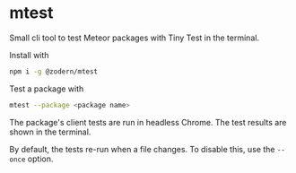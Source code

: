 # mtest

Small cli tool to test Meteor packages with Tiny Test in the terminal.

Install with
```bash
npm i -g @zodern/mtest
```

Test a package with
```bash
mtest --package <package name>
```

The package's client tests are run in headless Chrome. The test results are shown in the terminal.

By default, the tests re-run when a file changes. To disable this, use the `--once` option.
